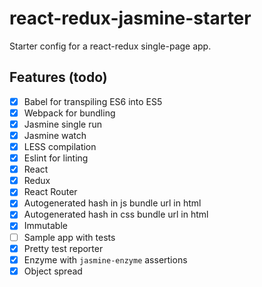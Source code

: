 # react-redux-jasmine-starter

Starter config for a react-redux single-page app.

## Features (todo)
- [x] Babel for transpiling ES6 into ES5
- [x] Webpack for bundling
- [x] Jasmine single run
- [x] Jasmine watch
- [x] LESS compilation
- [x] Eslint for linting
- [x] React
- [x] Redux
- [x] React Router
- [x] Autogenerated hash in js bundle url in html
- [x] Autogenerated hash in css bundle url in html
- [x] Immutable
- [ ] Sample app with tests
- [x] Pretty test reporter
- [x] Enzyme with `jasmine-enzyme` assertions
- [x] Object spread
